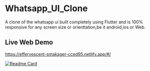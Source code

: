 # Whatsapp_UI_Clone

A clone of the  whatsapp ui built completely using Flutter and is 100% responsive for any screen
size or orienttation,be it android,ios or Web.


## Live Web Demo
https://effervescent-smakager-cced95.netlify.app/#/


[![Readme Card](https://github-readme-stats.vercel.app/api/pin/?username=KaiserKadu&repo=whatsapp_clone&theme=flag_india)](https://github.com/KaiserKadu/whatsapp_clone)

